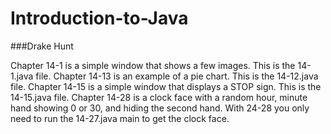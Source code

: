 # Introduction-to-Java

###Drake Hunt

Chapter 14-1 is a simple window that shows a few images. This is the 14-1.java file.
Chapter 14-13 is an example of a pie chart. This is the 14-12.java file. 
Chapter 14-15 is a simple window that displays a STOP sign. This is the 14-15.java file.
Chapter 14-28 is a clock face with a random hour, minute hand showing 0 or 30, and hiding the second hand.
With 24-28 you only need to run the 14-27.java main to get the clock face. 
